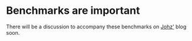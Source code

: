 # Benchmarks are important

There will be a discussion to accompany these benchmarks on [Johz'][johz] blog soon.

[johz]: <http://johz.me>
